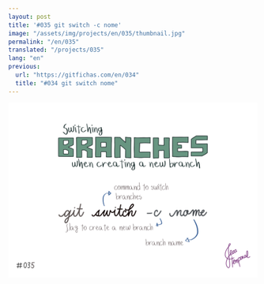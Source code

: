 ```yaml
---
layout: post
title: '#035 git switch -c nome'
image: "/assets/img/projects/en/035/thumbnail.jpg"
permalink: "/en/035"
translated: "/projects/035"
lang: "en"
previous:
  url: "https://gitfichas.com/en/034"
  title: "#034 git switch nome"
---
```


<img alt="Como criar um novo branch e já trocar para esse novo branch com o comando git switch -c nome" src="/assets/img/projects/en/035/full.jpg">